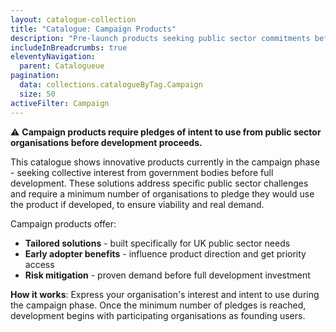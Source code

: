 ```yaml
---
layout: catalogue-collection
title: "Catalogue: Campaign Products"
description: "Pre-launch products seeking public sector commitments before development - innovative solutions requiring collective backing"
includeInBreadcrumbs: true
eleventyNavigation:
  parent: Catalogueue
pagination:
  data: collections.catalogueByTag.Campaign
  size: 50
activeFilter: Campaign
---
```


⚠️ **Campaign products require pledges of intent to use from public sector organisations before development proceeds.**

This catalogue shows innovative products currently in the campaign phase - seeking collective interest from government bodies before full development. These solutions address specific public sector challenges and require a minimum number of organisations to pledge they would use the product if developed, to ensure viability and real demand.

Campaign products offer:

- **Tailored solutions** - built specifically for UK public sector needs
- **Early adopter benefits** - influence product direction and get priority access
- **Risk mitigation** - proven demand before full development investment

**How it works**: Express your organisation's interest and intent to use during the campaign phase. Once the minimum number of pledges is reached, development begins with participating organisations as founding users.
